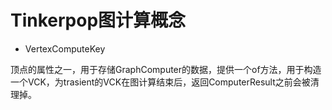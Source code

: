 # Tinkerpop图计算概念

* VertexComputeKey

顶点的属性之一，用于存储GraphComputer的数据，提供一个of方法，用于构造一个VCK，为trasient的VCK在图计算结束后，返回ComputerResult之前会被清理掉。



